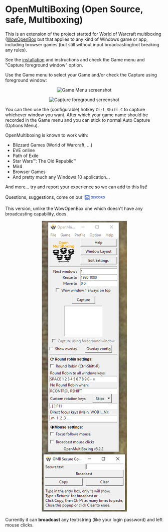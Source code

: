 # OpenMultiBoxing (Open Source, safe, Multiboxing)

This is an extension of the project started for World of Warcraft multiboxing ([WowOpenBox](https://WowOpenBox.org/) but that applies to any kind of Windows game or app, including browser games (but still without input broadcasting/not breaking any rules).

See the [installation](https://github.com/OpenMultiBoxing/OpenMultiBoxing#installation) and instructions and check the Game menu and "Capture foreground window" option.

Use the Game menu to select your Game and/or check the Capture using foreground window:

<p align="center">
<img src="https://wowopenbox.org/sshot_game_menu.PNG" alt="Game Menu screenshot">
</p>

<p align="center">
<img src="https://wowopenbox.org/sshot_capturefg.png" alt="Capture foreground screenshot">
</p>

You can then use the (configurable) hotkey `Ctrl-Shift-C` to capture whichever window you want.
After which your game name should be recorded in the Game menu and you can stick to normal Auto Capture (Options Menu).

OpenMultiboxing is known to work with:

- Blizzard Games (World of Warcraft, ...)
- EVE online
- Path of Exile
- Star Wars&trade;: The Old Republic&trade;
- Mir4
- Browser Games
- And pretty much any Windows 10 application...

And more... try and report your experience so we can add to this list!

Questions, suggestions, come on our <a href="https://discord.gg/SMGvEeb"><img src="discord.svg" alt="discord" align="center" height="24pt"></a>

This version, unlike the WowOpenBox one which doesn't have any broadcasting capability, does

<p align="center">
<img src="sshot5_2.png" alt="OMB 5.2 screenshot">
</p>

Currently it can **broadcast** any text/string (like your login password) and left mouse clicks.
